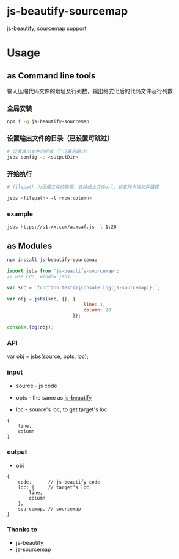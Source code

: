 # js-beautify-sourcemap

js-beautify, sourcemap support

# Usage

## as Command line tools
输入压缩代码文件的地址及行列数，输出格式化后的代码文件及行列数

### 全局安装
```sh
npm i -g js-beautify-sourcemap
```

### 设置输出文件的目录（已设置可跳过）
```sh
# 设置输出文件的目录（已设置可跳过）
jsbs config -o <outputDir>
```

### 开始执行
```sh
# filepath 为压缩文件的路径，支持线上文件url，也支持本地文件路径

jsbs <filepath> -l <row:column>
```

### example
```sh
jsbs https://s1.xx.com/a.xsaf.js -l 1:20
```

## as Modules

```sh
npm install js-beautify-sourcemap
```

```js
import jsbs from 'js-beautify-sourcemap';
// use cdn, window.jsbs

var src = `function test(){console.log(js-sourcemap)};`;

var obj = jsbs(src, {}, {
                            line: 1,
                            column: 28
                        });
                        
console.log(obj);

```
### API

var obj = jsbs(source, opts, loc);

### input

- source - js code

- opts - the same as [js-beautify](https://github.com/beautify-web/js-beautify)

- loc - source's loc, to get target's loc
```
{
    line, 
    column
}
```

### output

- obj
```
{
    code,      // js-beautify code
    loc: {     // target's loc
        line,  
        column
    },
    sourcemap, // sourcemap
}
```

### Thanks to 

- js-beautify
- js-sourcemap
